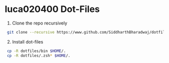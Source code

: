 luca020400 Dot-Files
=====================
 
 1. Clone the repo recursively
 
```bash
 git clone --recursive https://www.github.com/SiddharthBharadwaj/dotfiles.git dotfiles
```

2. Install dot-files

```bash
 cp -R dotfiles/bin $HOME/.
 cp -R dotfiles/.zsh* $HOME/.
```
